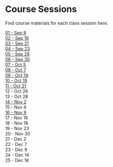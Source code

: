 # Course Sessions

Find course materials for each class session here.

[01 - Sep 9](https://github.com/ga-students/MOB-NYC-4/tree/master/Sessions/01)  
[02 - Sep 16](https://github.com/ga-students/MOB-NYC-4/tree/master/Sessions/02)  
[03 - Sep 21](https://github.com/ga-students/MOB-NYC-4/tree/master/Sessions/03)  
[04 - Sep 23](https://github.com/ga-students/MOB-NYC-4/tree/master/Sessions/04)  
[05 - Sep 28](https://github.com/ga-students/MOB-NYC-4/tree/master/Sessions/05)  
[06 - Sep 30](https://github.com/ga-students/MOB-NYC-4/tree/master/Sessions/06)  
[07 - Oct 5](https://github.com/ga-students/MOB-NYC-4/tree/master/Sessions/07)  
[08 - Oct 7](https://github.com/ga-students/MOB-NYC-4/tree/master/Sessions/08)  
[09 - Oct 14](https://github.com/ga-students/MOB-NYC-4/tree/master/Sessions/09)  
[10 - Oct 19](https://github.com/ga-students/MOB-NYC-4/tree/master/Sessions/10)  
[11 - Oct 21](https://github.com/ga-students/MOB-NYC-4/tree/master/Sessions/11)  
12 - Oct 26  
13 - Oct 28  
[14 - Nov 2](https://github.com/ga-students/MOB-NYC-4/tree/master/Sessions/14)  
15 - Nov 4  
[16 - Nov 9](https://github.com/ga-students/MOB-NYC-4/tree/master/Sessions/16)  
17 - Nov 16  
18 - Nov 18  
19 - Nov 23  
20 - Nov 30  
21 - Dec 2  
22 - Dec 7  
23 - Dec 9  
24 - Dec 14  
25 - Dec 16  
